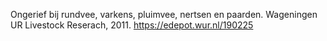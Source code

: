 Ongerief bij rundvee, varkens, pluimvee, nertsen en paarden. Wageningen UR Livestock Reserach, 2011.  https://edepot.wur.nl/190225  